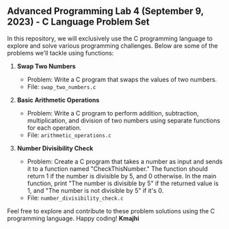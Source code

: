 ## Advanced Programming Lab 4 (September 9, 2023) - C Language Problem Set

In this repository, we will exclusively use the C programming language to explore and solve various programming challenges. Below are some of the problems we'll tackle using functions:

1. **Swap Two Numbers**
   - Problem: Write a C program that swaps the values of two numbers.
   - File: `swap_two_numbers.c`

2. **Basic Arithmetic Operations**
   - Problem: Write a C program to perform addition, subtraction, multiplication, and division of two numbers using separate functions for each operation.
   - File: `arithmetic_operations.c`

3. **Number Divisibility Check**
   - Problem: Create a C program that takes a number as input and sends it to a function named "CheckThisNumber." The function should return 1 if the number is divisible by 5, and 0 otherwise. In the main function, print "The number is divisible by 5" if the returned value is 1, and "The number is not divisible by 5" if it's 0.
   - File: `number_divisibility_check.c`

Feel free to explore and contribute to these problem solutions using the C programming language. Happy coding! 
**Kmajhi**
